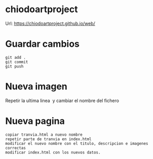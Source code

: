 # chiodoartproject
Url: 
https://chiodoartproject.github.io/web/
# Guardar cambios
```
git add .
git commit
git push
```

# Nueva imagen

Repetir la ultima linea <img src...> y cambiar el nombre del fichero

# Nueva pagina
```
copiar tranvia.html a nuevo nombre
repetir parte de tranvia en index.html
modificar el nuevo nombre con el titulo, descripcion e imagenes correctas
modificar index.html con los nuevos datos.
```
